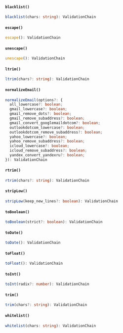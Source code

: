 #### `blacklist()`

```ts
blacklist(chars: string): ValidationChain
```

#### `escape()`

```ts
escape(): ValidationChain
```

#### `unescape()`

```ts
unescape(): ValidationChain
```

#### `ltrim()`

```ts
ltrim(chars?: string): ValidationChain
```

#### `normalizeEmail()`

```ts
normalizeEmail(options?: {
  all_lowercase?: boolean;
  gmail_lowercase?: boolean;
  gmail_remove_dots?: boolean;
  gmail_remove_subaddress?: boolean;
  gmail_convert_googlemaildotcom?: boolean;
  outlookdotcom_lowercase?: boolean;
  outlookdotcom_remove_subaddress?: boolean;
  yahoo_lowercase?: boolean;
  yahoo_remove_subaddress?: boolean;
  icloud_lowercase?: boolean;
  icloud_remove_subaddress?: boolean;
  yandex_convert_yandexru?: boolean;
}): ValidationChain
```

#### `rtrim()`

```ts
rtrim(chars?: string): ValidationChain
```

#### `stripLow()`

```ts
stripLow(keep_new_lines?: boolean): ValidationChain
```

#### `toBoolean()`

```ts
toBoolean(strict?: boolean): ValidationChain
```

#### `toDate()`

```ts
toDate(): ValidationChain
```

#### `toFloat()`

```ts
toFloat(): ValidationChain
```

#### `toInt()`

```ts
toInt(radix?: number): ValidationChain
```

#### `trim()`

```ts
trim(chars?: string): ValidationChain
```

#### `whitelist()`

```ts
whitelist(chars: string): ValidationChain
```
